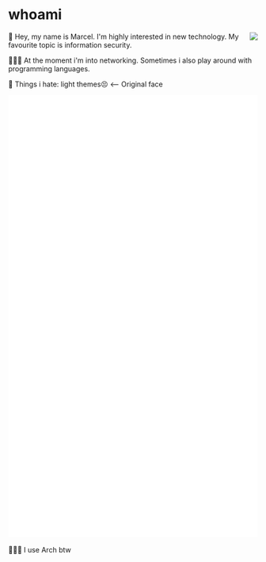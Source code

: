 # whoami
<image align=right src=https://raw.githubusercontent.com/marcel-kraatz/marcel-kraatz/master/images.png>
🔭 Hey, my name is Marcel.
I'm highly interested in new technology.
My favourite topic is information security.

👨🏼‍💻 At the moment i'm into networking. Sometimes i also play around with programming languages.

💩 Things i hate: light themes😣 <-- Original face

![Stats](https://github.com/marcel-kraatz/marcel-kraatz/blob/master/github-metrics.svg)

🧝🏼‍♂️ I use Arch btw
